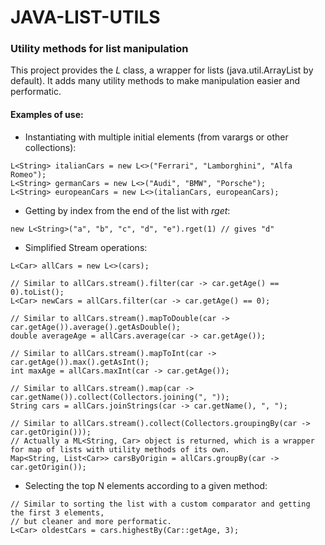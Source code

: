 # JAVA-LIST-UTILS
### Utility methods for list manipulation


This project provides the <i>L</i> class, a wrapper for lists (java.util.ArrayList by default).
It adds many utility methods to make manipulation easier and performatic.

#### Examples of use:
- Instantiating with multiple initial elements (from varargs or other collections):

```
L<String> italianCars = new L<>("Ferrari", "Lamborghini", "Alfa Romeo");
L<String> germanCars = new L<>("Audi", "BMW", "Porsche");
L<String> europeanCars = new L<>(italianCars, europeanCars);
```

- Getting by index from the end of the list with <i>rget</i>:

```
new L<String>("a", "b", "c", "d", "e").rget(1) // gives "d"
```

- Simplified Stream operations:

```
L<Car> allCars = new L<>(cars);

// Similar to allCars.stream().filter(car -> car.getAge() == 0).toList();
L<Car> newCars = allCars.filter(car -> car.getAge() == 0);

// Similar to allCars.stream().mapToDouble(car -> car.getAge()).average().getAsDouble();
double averageAge = allCars.average(car -> car.getAge());

// Similar to allCars.stream().mapToInt(car -> car.getAge()).max().getAsInt();
int maxAge = allCars.maxInt(car -> car.getAge());

// Similar to allCars.stream().map(car -> car.getName()).collect(Collectors.joining(", "));
String cars = allCars.joinStrings(car -> car.getName(), ", ");

// Similar to allCars.stream().collect(Collectors.groupingBy(car -> car.getOrigin()));
// Actually a ML<String, Car> object is returned, which is a wrapper for map of lists with utility methods of its own.
Map<String, List<Car>> carsByOrigin = allCars.groupBy(car -> car.getOrigin());
```

- Selecting the top N elements according to a given method:

```
// Similar to sorting the list with a custom comparator and getting the first 3 elements,
// but cleaner and more performatic.
L<Car> oldestCars = cars.highestBy(Car::getAge, 3);
```

